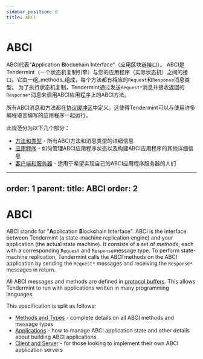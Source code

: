 ```yaml
---
sidebar_position: 0
title: ABCI
---
```


# ABCI

ABCI代表“**A**pplication **B**lock**c**hain **I**nterface”（应用区块链接口）。
ABCI是Tendermint（一个状态机复制引擎）与您的应用程序（实际状态机）之间的接口。它由一组_methods_组成，每个方法都有相应的`Request`和`Response`消息类型。
为了执行状态机复制，Tendermint通过发送`Request*`消息并接收返回的`Response*`消息来调用ABCI应用程序上的ABCI方法。

所有ABCI消息和方法都在[协议缓冲区](https://github.com/tendermint/tendermint/blob/v0.34.x/proto/abci/types.proto)中定义。这使得Tendermint可以与使用许多编程语言编写的应用程序一起运行。

此规范分为以下几个部分：

- [方法和类型](./abci.md) - 所有ABCI方法和消息类型的详细信息
- [应用程序](./apps.md) - 如何管理ABCI应用程序状态以及构建ABCI应用程序的其他详细信息
- [客户端和服务器](./client-server.md) - 适用于希望实现自己的ABCI应用程序服务器的人们


---
order: 1
parent:
  title: ABCI
  order: 2
---

# ABCI

ABCI stands for "**A**pplication **B**lock**c**hain **I**nterface".
ABCI is the interface between Tendermint (a state-machine replication engine)
and your application (the actual state machine). It consists of a set of
_methods_, each with a corresponding `Request` and `Response`message type. 
To perform state-machine replication, Tendermint calls the ABCI methods on the 
ABCI application by sending the `Request*` messages and receiving the `Response*` messages in return.

All ABCI messages and methods are defined in [protocol buffers](https://github.com/tendermint/tendermint/blob/v0.34.x/proto/abci/types.proto). 
This allows Tendermint to run with applications written in many programming languages.

This specification is split as follows:

- [Methods and Types](./abci.md) - complete details on all ABCI methods and
  message types
- [Applications](./apps.md) - how to manage ABCI application state and other
  details about building ABCI applications
- [Client and Server](./client-server.md) - for those looking to implement their
  own ABCI application servers
